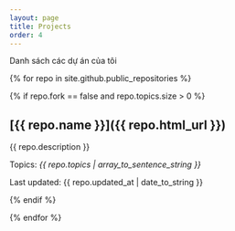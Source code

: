 ```yaml
---
layout: page
title: Projects
order: 4
---
```



Danh sách các dự án của tôi

{% for repo in site.github.public_repositories %}

{% if repo.fork == false and repo.topics.size > 0 %}

## [{{ repo.name }}]({{ repo.html_url }})

{{ repo.description }}

Topics: *{{ repo.topics | array_to_sentence_string }}*

Last updated: {{ repo.updated_at | date_to_string }}

{% endif %}

{% endfor %}
